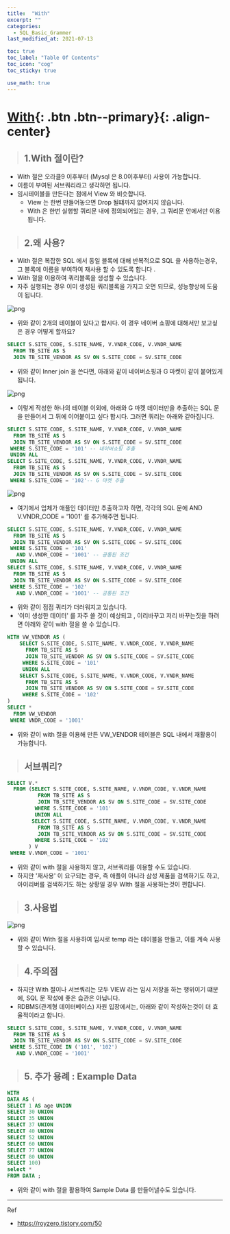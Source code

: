 ```yaml
---
title:  "With"
excerpt: ""
categories:
  - SQL_Basic_Grammer
last_modified_at: 2021-07-13

toc: true
toc_label: "Table Of Contents"
toc_icon: "cog"
toc_sticky: true

use_math: true
---
```


# [With](#link){: .btn .btn--primary}{: .align-center}

> ## 1.With 절이란?

- With 절은 오라클9 이후부터 (Mysql 은 8.0이후부터) 사용이 가능합니다. 
- 이름이 부여된 서브쿼리라고 생각하면 됩니다.
- 임시테이블을 만든다는 점에서 View 와 비슷합니다. 
  - View 는 한번 만들어놓으면 Drop 될떄까지 없어지지 않습니다.
  - With 은 한번 실행할 쿼리문 내에 정의되어있는 경우, 그 쿼리문 안에서만 이용됩니다.

> ## 2.왜 사용?

- With 절은 복잡한 SQL 에서 동일 블록에 대해 반복적으로 SQL 을 사용하는경우, 그 블록에 이름을 부여하여 재사용 할 수 있도록 합니다 .
- With 절을 이용하여 쿼리블록을 생성할 수 있습니다. 
- 자주 실행되는 경우 이미 생성된 쿼리블록을 가지고 오면 되므로, 성능향상에 도움이 됩니다. 

![png](/assets/images/SQL/8_2.png)

- 위와 같이 2개의 테이블이 있다고 합시다. 이 경우 네이버 쇼핑에 대해서만 보고싶은 경우 어떻게 할까요?

```sql
SELECT S.SITE_CODE, S.SITE_NAME, V.VNDR_CODE, V.VNDR_NAME
  FROM TB_SITE AS S
  JOIN TB_SITE_VENDOR AS SV ON S.SITE_CODE = SV.SITE_CODE
```

- 위와 같이 Inner join 을 쓴다면, 아래와 같이 네이버쇼핑과 G 마켓이 같이 붙어있게 됩니다. 

![png](/assets/images/SQL/8_3.png)

- 이렇게 작성한 하나의 테이블 이외에, 아래와 G 마켓 데이터만을 추출하는 SQL 문을 만들어서 그 뒤에 이어붙이고 싶다 합시다. 그러면 쿼리는  아래와 같아집니다. 

```sql
SELECT S.SITE_CODE, S.SITE_NAME, V.VNDR_CODE, V.VNDR_NAME
  FROM TB_SITE AS S
  JOIN TB_SITE_VENDOR AS SV ON S.SITE_CODE = SV.SITE_CODE
 WHERE S.SITE_CODE = '101' -- 네이버쇼핑 추출
 UNION ALL
SELECT S.SITE_CODE, S.SITE_NAME, V.VNDR_CODE, V.VNDR_NAME 
  FROM TB_SITE AS S
  JOIN TB_SITE_VENDOR AS SV ON S.SITE_CODE = SV.SITE_CODE
 WHERE S.SITE_CODE = '102'-- G 마켓 추출
```

![png](/assets/images/SQL/8_4.png)

- 여기에서 업체가 애플인 데이터만 추출하고자 하면, 각각의 SQL 문에 AND V.VNDR_CODE = '1001' 를 추가해주면 됩니다.

```sql
SELECT S.SITE_CODE, S.SITE_NAME, V.VNDR_CODE, V.VNDR_NAME
  FROM TB_SITE AS S
  JOIN TB_SITE_VENDOR AS SV ON S.SITE_CODE = SV.SITE_CODE
 WHERE S.SITE_CODE = '101'
   AND V.VNDR_CODE = '1001' -- 공통된 조건
 UNION ALL
SELECT S.SITE_CODE, S.SITE_NAME, V.VNDR_CODE, V.VNDR_NAME
  FROM TB_SITE AS S
  JOIN TB_SITE_VENDOR AS SV ON S.SITE_CODE = SV.SITE_CODE
 WHERE S.SITE_CODE = '102'
   AND V.VNDR_CODE = '1001' -- 공통된 조건
```

- 위와 같이 점점 쿼리가 더러워지고 있습니다. 
- '이미 생성한 데이터' 를 자주 쓸 것이 예상되고 , 이리바꾸고 저리 바꾸는짓을 하려면 아래와 같이 with 절을 쓸 수 있습니다. 

```sql
WITH VW_VENDOR AS (
    SELECT S.SITE_CODE, S.SITE_NAME, V.VNDR_CODE, V.VNDR_NAME
      FROM TB_SITE AS S
      JOIN TB_SITE_VENDOR AS SV ON S.SITE_CODE = SV.SITE_CODE
     WHERE S.SITE_CODE = '101'
     UNION ALL
    SELECT S.SITE_CODE, S.SITE_NAME, V.VNDR_CODE, V.VNDR_NAME
      FROM TB_SITE AS S
      JOIN TB_SITE_VENDOR AS SV ON S.SITE_CODE = SV.SITE_CODE
     WHERE S.SITE_CODE = '102'
)
SELECT *
  FROM VW_VENDOR
 WHERE VNDR_CODE = '1001'
```

- 위와 같이 with 절을 이용해 만든 VW_VENDOR 테이블은 SQL 내에서 재활용이 가능합니다.

> ## 서브쿼리?

```sql
SELECT V.*
  FROM (SELECT S.SITE_CODE, S.SITE_NAME, V.VNDR_CODE, V.VNDR_NAME
          FROM TB_SITE AS S
          JOIN TB_SITE_VENDOR AS SV ON S.SITE_CODE = SV.SITE_CODE
         WHERE S.SITE_CODE = '101'
         UNION ALL
        SELECT S.SITE_CODE, S.SITE_NAME, V.VNDR_CODE, V.VNDR_NAME
          FROM TB_SITE AS S
          JOIN TB_SITE_VENDOR AS SV ON S.SITE_CODE = SV.SITE_CODE
         WHERE S.SITE_CODE = '102'
       ) V
 WHERE V.VNDR_CODE = '1001'
```

- 위와 같이 with 절을 사용하지 않고, 서브쿼리를 이용할 수도 있습니다. 
- 하지만 '재사용' 이 요구되는 경우, 즉 애플이 아니라 삼성 제품을 검색하기도 하고, 아이리버를 검색하기도 하는 상황일 경우 WIth 절을 사용하는것이 편합니다.

> ## 3.사용법

![png](/assets/images/SQL/8_1.png)

- 위와 같이 With 절을 사용하여 임시로 temp 라는 테이블을 만들고, 이를 계속 사용할 수 있습니다.

> ## 4.주의점

- 하지만 With 절이나 서브쿼리는 모두 VIEW 라는 임시 저장을 하는 행위이기 떄문에, SQL 문 작성에 좋은 습관은 아닙니다. 
- RDBMS(관계형 데이터베이스) 자원 입장에서는, 아래와 같이 작성하는것이 더 효율적이라고 합니다.

```sql
SELECT S.SITE_CODE, S.SITE_NAME, V.VNDR_CODE, V.VNDR_NAME
  FROM TB_SITE AS S
  JOIN TB_SITE_VENDOR AS SV ON S.SITE_CODE = SV.SITE_CODE
 WHERE S.SITE_CODE IN ('101', '102')
   AND V.VNDR_CODE = '1001'
```

> ## 5. 추가 용례 : Example Data 

```sql
WITH 
DATA AS (
SELECT 1 AS age UNION
SELECT 30 UNION
SELECT 35 UNION
SELECT 37 UNION
SELECT 40 UNION
SELECT 52 UNION
SELECT 60 UNION
SELECT 77 UNION
SELECT 80 UNION
SELECT 100) 
select *
FROM DATA ; 
```

- 위와 같이 with 절을 활용하여 Sample Data 를 만들어낼수도 있습니다.

---

Ref

- <https://royzero.tistory.com/50>

